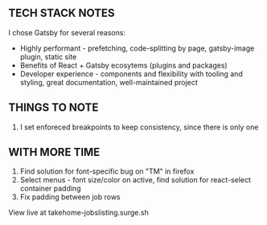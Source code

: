## TECH STACK NOTES
I chose Gatsby for several reasons:
- Highly performant - prefetching, code-splitting by page, gatsby-image plugin, static site
- Benefits of React + Gatsby ecosytems (plugins and packages)
- Developer experience - components and flexibility with tooling and styling, great documentation, well-maintained project

## THINGS TO NOTE
1. I set enforeced breakpoints to keep consistency, since there is only one

## WITH MORE TIME
1. Find solution for font-specific bug on "TM" in firefox
2. Select menus - font size/color on active, find solution for react-select container padding
3. Fix padding between job rows


View live at takehome-jobslisting.surge.sh